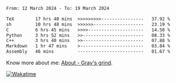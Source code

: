 <!--START_SECTION:waka-->

```txt
From: 12 March 2024 - To: 19 March 2024

TeX        17 hrs 40 mins  >>>>>>>>>----------------   37.92 %
sh         10 hrs 48 mins  >>>>>>-------------------   23.19 %
C          6 hrs 45 mins   >>>>---------------------   14.50 %
Python     3 hrs 52 mins   >>-----------------------   08.33 %
C++        3 hrs 40 mins   >>-----------------------   07.88 %
Markdown   1 hr 47 mins    >------------------------   03.84 %
Assembly   46 mins         -------------------------   01.67 %
```

<!--END_SECTION:waka-->

<!-- [![grayxu's github stats](https://github-readme-stats.vercel.app/api?username=grayxu&count_private=true&show_icons=true)](https://github.com/grayxu) -->

Know more about me: [About - Gray's grind](https://www.grayxu.cn/).
<p align="left">
  <a href="https://wakatime.com/@grayxu" target="_blank">
    <img alt="Wakatime" src="https://wakatime.com/badge/user/c69eb31e-43a1-463f-8968-c3449e386f57.svg"/>
  </a>
</p>

